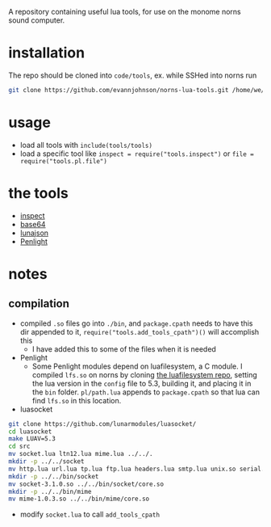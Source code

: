 A repository containing useful lua tools, for use on the monome norns sound computer.

# installation
The repo should be cloned into `code/tools`, ex. while SSHed into norns run
```sh
git clone https://github.com/evannjohnson/norns-lua-tools.git /home/we/dust/code/tools
```

# usage
- load all tools with `include(tools/tools)`
- load a specific tool like `inspect = require("tools.inspect")` or `file = require("tools.pl.file")`

# the tools
- [inspect](https://github.com/kikito/inspect.lua)
- [base64](http://lua-users.org/wiki/BaseSixtyFour)
- [lunajson](https://github.com/grafi-tt/lunajson)
- [Penlight](https://github.com/lunarmodules/Penlight)

# notes
## compilation
- compiled `.so` files go into `./bin`, and `package.cpath` needs to have this dir appended to it, `require("tools.add_tools_cpath")()` will accomplish this
  - I have added this to some of the files when it is needed
- Penlight
  - Some Penlight modules depend on luafilesystem, a C module. I compiled `lfs.so` on norns by cloning [the luafilesystem repo](https://github.com/lunarmodules/luafilesystem), setting the lua version in the `config` file to 5.3, building it, and placing it in the `bin` folder. `pl/path.lua` appends to `package.cpath` so that lua can find `lfs.so` in this location.
- luasocket
```sh
git clone https://github.com/lunarmodules/luasocket/
cd luasocket
make LUAV=5.3
cd src
mv socket.lua ltn12.lua mime.lua ../../.
mkdir -p ../../socket
mv http.lua url.lua tp.lua ftp.lua headers.lua smtp.lua unix.so serial.so ../../socket/
mkdir -p ../../bin/socket
mv socket-3.1.0.so ../../bin/socket/core.so
mkdir -p ../../bin/mime
mv mime-1.0.3.so ../../bin/mime/core.so
```
  - modify `socket.lua` to call `add_tools_cpath`
